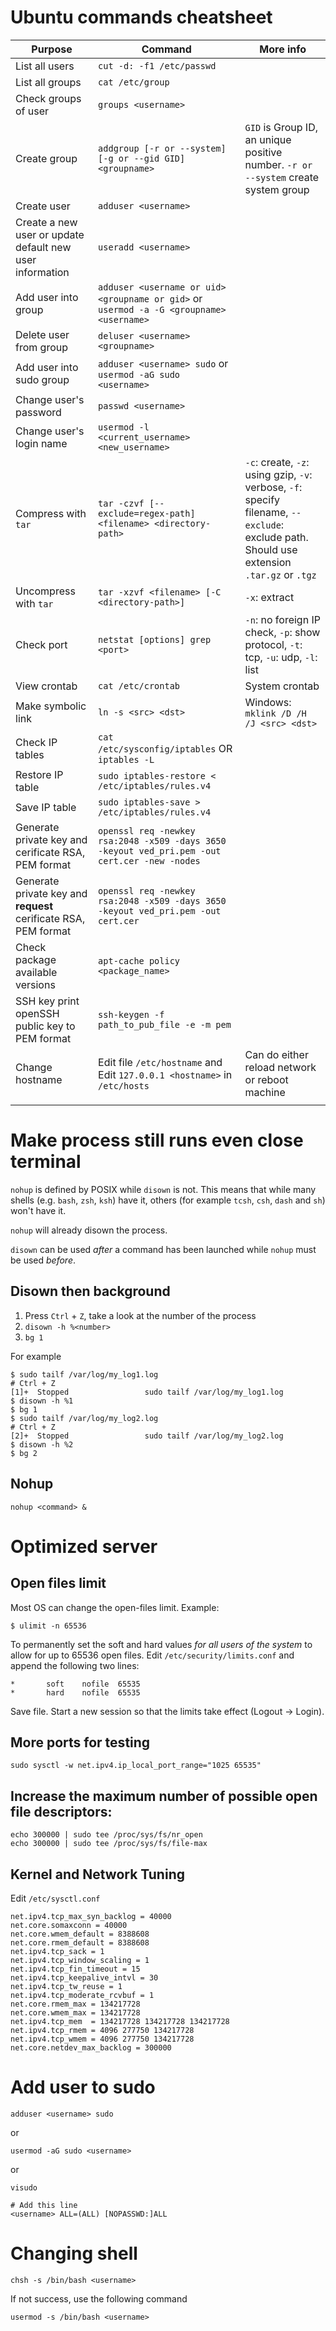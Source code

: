 # Ubuntu commands cheatsheet

| Purpose                                                         | Command                                                                                        | More info                                                                                                                                  |
|-----------------------------------------------------------------|------------------------------------------------------------------------------------------------|--------------------------------------------------------------------------------------------------------------------------------------------|
| List all users                                                  | `cut -d: -f1 /etc/passwd`                                                                      |                                                                                                                                            |
| List all groups                                                 | `cat /etc/group`                                                                               |                                                                                                                                            |
| Check groups of user                                            | `groups <username>`                                                                            |                                                                                                                                            |
| Create group                                                    | `addgroup [-r or --system] [-g or --gid GID] <groupname>`                                      | `GID` is Group ID, an unique positive number. `-r or --system` create system group                                                         |
| Create user                                                     | `adduser <username>`                                                                           |                                                                                                                                            |
| Create a new user or update default new user information        | `useradd <username>`                                                                           |                                                                                                                                            |
| Add user into group                                             | `adduser <username or uid> <groupname or gid>` or `usermod -a -G <groupname> <username>`       |                                                                                                                                            |
| Delete user from group                                          | `deluser <username> <groupname>`                                                               |                                                                                                                                            |
| Add user into sudo group                                        | `adduser <username> sudo` or `usermod -aG sudo <username>`                                     |                                                                                                                                            |
| Change user's password                                          | `passwd <username>`                                                                            |                                                                                                                                            |
| Change user's login name                                        | `usermod -l <current_username> <new_username>`                                                 |                                                                                                                                            |
| Compress with `tar`                                             | `tar -czvf [--exclude=regex-path] <filename> <directory-path>`                                 | `-c`: create, `-z`: using gzip, `-v`: verbose, `-f`: specify filename, `--exclude`: exclude path. Should use extension `.tar.gz` or `.tgz` |
| Uncompress with `tar`                                           | `tar -xzvf <filename> [-C <directory-path>]`                                                   | `-x`: extract                                                                                                                              |
| Check port                                                      | `netstat [options] grep <port>`                                                                | `-n`: no foreign IP check, `-p`: show protocol, `-t`: tcp, `-u`: udp, `-l`: list                                                           |
| View crontab                                                    | `cat /etc/crontab`                                                                             | System crontab                                                                                                                             |
| Make symbolic link                                              | `ln -s <src> <dst>`                                                                            | Windows: `mklink /D /H /J <src> <dst>`                                                                                                     |
| Check IP tables                                                 | `cat /etc/sysconfig/iptables`     OR `iptables -L`                                             |                                                                                                                                            |
| Restore IP table                                                | `sudo iptables-restore < /etc/iptables/rules.v4`                                               |                                                                                                                                            |
| Save IP table                                                   | `sudo iptables-save > /etc/iptables/rules.v4`                                                  |                                                                                                                                            |
| Generate private key and cerificate RSA, PEM format             | `openssl req -newkey rsa:2048 -x509 -days 3650 -keyout ved_pri.pem -out cert.cer -new -nodes ` |                                                                                                                                            |
| Generate private key and **request** cerificate RSA, PEM format | `openssl req -newkey rsa:2048 -x509 -days 3650 -keyout ved_pri.pem -out cert.cer`              |                                                                                                                                            |
| Check package available versions                                | `apt-cache policy <package_name>`                                                              |                                                                                                                                            |
| SSH key print openSSH public key to PEM format                  | `ssh-keygen -f path_to_pub_file -e -m pem`                                                     |                                                                                                                                            |
| Change hostname                                                 | Edit file `/etc/hostname` and Edit `127.0.0.1 <hostname>` in `/etc/hosts`                      | Can do either reload network or reboot machine                                                                                             |
|                                                                 |                                                                                                |                                                                                                                                            |


# Make process still runs even close terminal

`nohup` is defined by POSIX while `disown` is not. This means that while many shells (e.g. `bash`, `zsh`, `ksh`) have it, others (for example `tcsh`, `csh`, `dash` and `sh`) won't have it.

`nohup` will already disown the process.

`disown` can be used _after_ a command has been launched while `nohup` must be used _before_.

## Disown then background

1. Press `Ctrl` + `Z`, take a look at the number of the process
2. `disown -h %<number>`
3. `bg 1`

For example

```
$ sudo tailf /var/log/my_log1.log
# Ctrl + Z
[1]+  Stopped                 sudo tailf /var/log/my_log1.log
$ disown -h %1
$ bg 1
$ sudo tailf /var/log/my_log2.log
# Ctrl + Z
[2]+  Stopped                 sudo tailf /var/log/my_log2.log
$ disown -h %2
$ bg 2
```

## Nohup

`nohup <command> &`

# Optimized server

## Open files limit

Most OS can change the open-files limit. Example:

```
$ ulimit -n 65536
```
To permanently set the soft and hard values _for all users of the system_ to allow for up to 65536 open files.
Edit `/etc/security/limits.conf` and append the following two lines:

```
*       soft    nofile  65535
*       hard    nofile  65535
```
Save file. Start a new session so that the limits take effect (Logout -> Login).

## More ports for testing

```
sudo sysctl -w net.ipv4.ip_local_port_range="1025 65535"
```

## Increase the maximum number of possible open file descriptors:

```
echo 300000 | sudo tee /proc/sys/fs/nr_open
echo 300000 | sudo tee /proc/sys/fs/file-max
```

## Kernel and Network Tuning
Edit `/etc/sysctl.conf`

```
net.ipv4.tcp_max_syn_backlog = 40000
net.core.somaxconn = 40000
net.core.wmem_default = 8388608
net.core.rmem_default = 8388608
net.ipv4.tcp_sack = 1
net.ipv4.tcp_window_scaling = 1
net.ipv4.tcp_fin_timeout = 15
net.ipv4.tcp_keepalive_intvl = 30
net.ipv4.tcp_tw_reuse = 1
net.ipv4.tcp_moderate_rcvbuf = 1
net.core.rmem_max = 134217728
net.core.wmem_max = 134217728
net.ipv4.tcp_mem  = 134217728 134217728 134217728
net.ipv4.tcp_rmem = 4096 277750 134217728
net.ipv4.tcp_wmem = 4096 277750 134217728
net.core.netdev_max_backlog = 300000
```

# Add user to sudo

`adduser <username> sudo`

or

`usermod -aG sudo <username>`

or

```
visudo

# Add this line
<username> ALL=(ALL) [NOPASSWD:]ALL
```

# Changing shell

`chsh -s /bin/bash <username>`

If not success, use the following command

`usermod -s /bin/bash <username>`